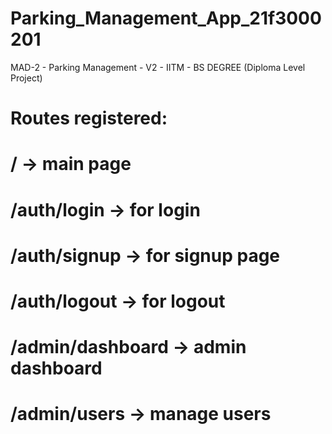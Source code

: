 # Parking_Management_App_21f3000201

MAD-2 - Parking Management - V2 - IITM - BS DEGREE (Diploma Level Project)


# Routes registered:
# / -> main page
# /auth/login -> for login
# /auth/signup -> for signup page
# /auth/logout -> for logout
# /admin/dashboard -> admin dashboard
# /admin/users -> manage users